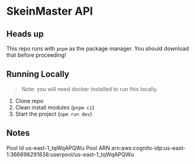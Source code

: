 # SkeinMaster API

## Heads up

This repo runs with `pnpm` as the package manager. You should download that before proceeding!

## Running Locally

> Note: you will need docker installed to run this locally.

1. Clone repo
1. Clean install modules (`pnpm ci`)
1. Start the project (`npm run dev`)

## Notes

Pool Id us-east-1_tqWqAPQWu
Pool ARN arn:aws:cognito-idp:us-east-1:366698291838:userpool/us-east-1_tqWqAPQWu
